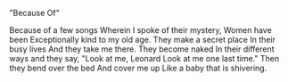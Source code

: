 "Because Of"

Because of a few songs
Wherein I spoke of their mystery,
Women have been
Exceptionally kind
to my old age.
They make a secret place
In their busy lives
And they take me there.
They become naked
In their different ways
and they say,
"Look at me, Leonard
Look at me one last time."
Then they bend over the bed
And cover me up
Like a baby that is shivering.
